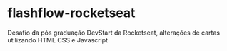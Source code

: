 # flashflow-rocketseat
Desafio da pós graduação DevStart da Rocketseat, alterações de cartas utilizando HTML CSS e Javascript
